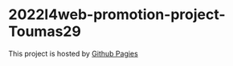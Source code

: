 # 2022l4web-promotion-project-Toumas29

This project is hosted by [Github Pagies](https://pslib-cz.github.io/2022l4web-promotion-project-Toumas29/)